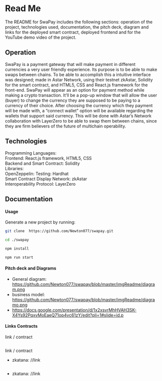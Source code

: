  # Read Me 
The README for SwaPay includes the following sections: operation of the project, technologies used, documentation, the pitch deck, diagram and links for the deployed smart contract, deployed frontend and for the YouTube demo video of the project.
 ## Operation 

SwaPay is a payment gateway that will make payment in different currencies a very user friendly experience. Its purpose is to be able to make swaps between chains. To be able to accomplish this a intuitive interface was designed; made in Astar Network, using their testnet zkAstar, Solidity for the smart contract, and HTML5, CSS and React.js framework for the front-end. SwaPay will appear as an option for payment method while making a crypto transaction. It’ll be a pop-up window that will allow the user (buyer) to change the currency they are supposed to be paying to a currency of their choice. After choosing the currency which they payment will be made with, a “connect wallet” option will be available regarding the wallets that support said currency. This will be done with Astar’s Network collaboration with LayerZero to be able to swap them between chains, since they are firm believers of the future of multichain operability.

## Technologies 
<p>
Programming Languages: <br>
Frontend: React.js framework, HTML5, CSS <br>
Backend and Smart Contract: Solidity  <br>
Libraries: <br>
OpenZeppelin: Testing: Hardhat <br>
Smart Contract Display Network: zkAstar <br>
Interoperability Protocol: LayerZero <br>
</p>

## Documentation

#### Usage

Generate a new project by running:

```sh
git clone  https://github.com/Newton077/swapay.git
```
```sh
cd ./swapay
```
```sh
npm install
```
```sh
npm run start
```

#### Pitch deck and Diagrams

- General diagram: https://github.com/Newton077/swapay/blob/master/imgReadme/diagram.png
- business model: https://github.com/Newton077/swapay/blob/master/imgReadme/diagramo.png
- https://docs.google.com/presentation/d/1x2xsvrMhHVAH3SK-X4Ys92PqxvMoEaeQ71op4vc61zY/edit?pli=1#slide=id.p

#### Links Contracts

link / contract 
```sh

  ```
link / contract
- zkatana: //link
 ```sh
```
- zkatana: //link

